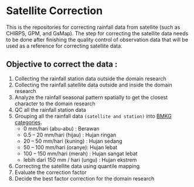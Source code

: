 # Satellite Correction
This is the repositories for correcting rainfall data from satellite (such as CHIRPS, GPM, and GsMap). 
The step for correcting the satellite data needs to be done after finishing the quality control of observation data that will be used as a reference for correcting satellite data.

## Objective to correct the data :
1. Collecting the rainfall station data outside the domain research
2. Collecting the rainfall satellite data outside and inside the domain research
3. Analyze the rainfall seasonal pattern spatially to get the closest character to the domain research
4. QC all the rainfall station data
5. Grouping all the rainfall data `(satellite and station)` into [BMKG categories](https://www.bmkg.go.id/cuaca/probabilistik-curah-hujan.bmkg).
   - 0 mm/hari (abu-abu) : Berawan
   - 0.5 – 20 mm/hari (hijau) : Hujan ringan
   - 20 – 50 mm/hari (kuning) : Hujan sedang
   - 50 – 100 mm/hari (oranye): Hujan lebat
   - 100 – 150 mm/hari (merah) : Hujan sangat lebat
   - lebih dari 150 mm / hari (ungu) : Hujan ekstrem
6. Correcting the satellite data using quantile mapping
7. Evaluate the correction factor
8. Decide the best factor correction for the domain research
